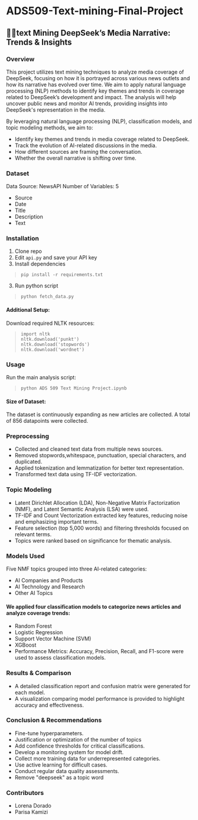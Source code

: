 # ADS509-Text-mining-Final-Project

## text Mining DeepSeek’s Media Narrative: Trends & Insights

### Overview
This project utilizes text mining techniques to analyze media coverage of DeepSeek, focusing on how it is portrayed across various news outlets and how its narrative has evolved over time. We aim to apply natural language processing (NLP) methods to identify key themes and trends in coverage related to DeepSeek’s development and impact. The analysis will help uncover public news and monitor AI trends, providing insights into DeepSeek's representation in the media.

By leveraging natural language processing (NLP), classification models, and topic modeling methods, we aim to:

* Identify key themes and trends in media coverage related to DeepSeek.
* Track the evolution of AI-related discussions in the media.
*  How different sources are framing the conversation.​
*  Whether the overall narrative is shifting over time.​
  
### Dataset
Data Source: NewsAPI
Number of Variables: 5
* Source
* Date
* Title
* Description
* Text

### Installation
1. Clone repo
2. Edit `api.py` and save your API key
3. Install dependencies
>```
>pip install -r requirements.txt
>```
3. Run python script
> ```
> python fetch_data.py
> ```

#### Additional Setup:

Download required NLTK resources:
>```
>import nltk
>nltk.download('punkt')
>nltk.download('stopwords')
>nltk.download('wordnet')

### Usage
Run the main analysis script:
>```
>python ADS 509 Text Mining Project.ipynb

#### Size of Dataset:
The dataset is continuously expanding as new articles are collected. A total of 856 datapoints were collected. 
### Preprocessing
* Collected and cleaned text data from multiple news sources.
* Removed stopwords,whitespace, punctuation, special characters, and duplicated.
* Applied tokenization and lemmatization for better text representation.
* Transformed text data using TF-IDF vectorization.

### Topic Modeling
* Latent Dirichlet Allocation (LDA), Non-Negative Matrix Factorization (NMF), and Latent Semantic Analysis (LSA) were used.
* TF-IDF and Count Vectorization extracted key features, reducing noise and emphasizing important terms.​
* Feature selection (top 5,000 words) and filtering thresholds focused on relevant terms.​
* Topics were ranked based on significance for thematic analysis.​ 

### Models Used
Five NMF topics grouped into three AI-related categories:​
* AI Companies and Products ​
* AI Technology and Research ​
* Other AI Topics ​
#### We applied four classification models to categorize news articles and analyze coverage trends:
* Random Forest
* Logistic Regression 
* Support Vector Machine (SVM) 
* XGBoost 
* Performance Metrics: Accuracy, Precision, Recall, and F1-score were used to assess classification models.
  
### Results & Comparison
* A detailed classification report and confusion matrix were generated for each model.
* A visualization comparing model performance is provided to highlight accuracy and effectiveness.
  
### Conclusion & Recommendations
* Fine-tune hyperparameters.​
* Justification or optimization of the number of topics​
* Add confidence thresholds for critical classifications.​
* Develop a monitoring system for model drift.​
* Collect more training data for underrepresented categories.​
* Use active learning for difficult cases.​
* Conduct regular data quality assessments.​
* Remove "deepseek" as a topic word​

### Contributors
* Lorena Dorado
* Parisa Kamizi
